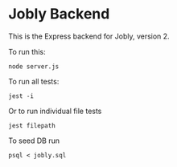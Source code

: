 # Jobly Backend

This is the Express backend for Jobly, version 2.

To run this:

    node server.js
    
To run all tests:

    jest -i
Or to run individual file tests

    jest filepath
    
    
To seed DB run 

	psql < jobly.sql